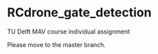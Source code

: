 # RCdrone_gate_detection
TU Delft MAV course individual assignment

Please move to the master branch.
